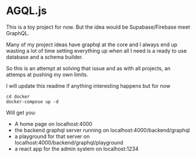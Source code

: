 # AGQL.js

This is a toy project for now. But the idea would be Supabase/Firebase meet GraphQL.

Many of my project ideas have graphql at the core and I always end up wasting a lot of time setting everything up when all I need is a ready to use database and a schema builder.

So this is an attempt at solving that issue and as with all projects, an attemps at pushing my own limits.

I will update this readme if anything interesting happens but for now

```
cd docker
docker-compose up -d
```

Will get you:

-   A home page on localhost:4000
-   the backend graphql server running on localhost:4000/backend/graphql
-   a playground for that server on localhost:4000/backend/graphql/playground
-   a react app for the admin system on localhost:1234

